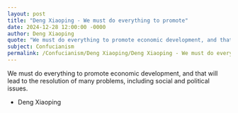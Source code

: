 ```yaml
---
layout: post
title: "Deng Xiaoping - We must do everything to promote"
date: 2024-12-28 12:00:00 -0000
author: Deng Xiaoping
quote: "We must do everything to promote economic development, and that will lead to the resolution of many problems, including social and political issues."
subject: Confucianism
permalink: /Confucianism/Deng Xiaoping/Deng Xiaoping - We must do everything to promote
---
```


We must do everything to promote economic development, and that will lead to the resolution of many problems, including social and political issues.

- Deng Xiaoping

